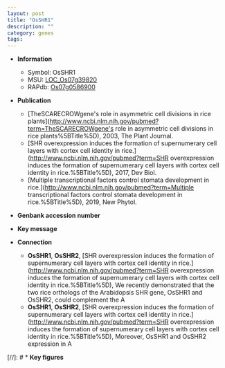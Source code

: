 ```yaml
---
layout: post
title: "OsSHR1"
description: ""
category: genes
tags: 
---
```


* **Information**  
    + Symbol: OsSHR1  
    + MSU: [LOC_Os07g39820](http://rice.uga.edu/cgi-bin/ORF_infopage.cgi?orf=LOC_Os07g39820)  
    + RAPdb: [Os07g0586900](http://rapdb.dna.affrc.go.jp/viewer/gbrowse_details/irgsp1?name=Os07g0586900)  

* **Publication**  
    + [TheSCARECROWgene's role in asymmetric cell divisions in rice plants](http://www.ncbi.nlm.nih.gov/pubmed?term=TheSCARECROWgene's role in asymmetric cell divisions in rice plants%5BTitle%5D), 2003, The Plant Journal.
    + [SHR overexpression induces the formation of supernumerary cell layers with cortex cell identity in rice.](http://www.ncbi.nlm.nih.gov/pubmed?term=SHR overexpression induces the formation of supernumerary cell layers with cortex cell identity in rice.%5BTitle%5D), 2017, Dev Biol.
    + [Multiple transcriptional factors control stomata development in rice.](http://www.ncbi.nlm.nih.gov/pubmed?term=Multiple transcriptional factors control stomata development in rice.%5BTitle%5D), 2019, New Phytol.

* **Genbank accession number**  

* **Key message**  

* **Connection**  
    + __OsSHR1__, __OsSHR2__, [SHR overexpression induces the formation of supernumerary cell layers with cortex cell identity in rice.](http://www.ncbi.nlm.nih.gov/pubmed?term=SHR overexpression induces the formation of supernumerary cell layers with cortex cell identity in rice.%5BTitle%5D),  We recently demonstrated that the two rice orthologs of the Arabidopsis SHR gene, OsSHR1 and OsSHR2, could complement the A
    + __OsSHR1__, __OsSHR2__, [SHR overexpression induces the formation of supernumerary cell layers with cortex cell identity in rice.](http://www.ncbi.nlm.nih.gov/pubmed?term=SHR overexpression induces the formation of supernumerary cell layers with cortex cell identity in rice.%5BTitle%5D),  Moreover, OsSHR1 and OsSHR2 expression in A

[//]: # * **Key figures**  


